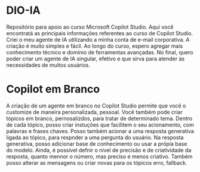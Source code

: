 # DIO-IA
Repositório para apoio ao curso Microsoft Copilot Studio.
Aqui você encontratá as principais informações referentes ao curso de Copilot Studio.
Criei o meu agente de IA utilizando a minha conta de e-mail corporativa.
A criação é muito simples e fácil.
Ao longo do curso, espero agregar mais conhecimento técnico e domínio de ferramentas avançadas.
No final, quero poder criar um agente de IA singular, efetivo e que sirva para atender às necessidades de muitos usuários.
# Copilot em Branco
A criação de um agente em branco no Copilot Studio permite que você o customize de maneira personalizada, pessoal.
Você também pode criar tópicos em branco, pernosalizdos, para tratar de determinado tema.
Dentro de cada tópico, posso criar instuções que facilitem o seu acionamento, com palavras e frases chaves.
Posso também acionar a uma resposta generativa ligada ao tópico, para respnder a uma pergunta do usuário.
Na resposta generativa, posso adicionar base de conhecimento ou usar a própia base do modelo.
Ainda, é possível defnir o nível de precisão e de criatividade da resposta, quanto mennor o número, mas preciso e menos criativo.
Também posso alterar as mensagens ou criar novas para os tópicos erro, fallback.
